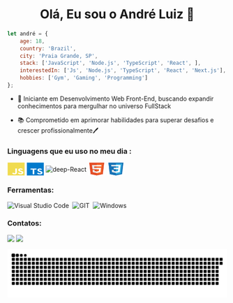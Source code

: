 

<h1 align = "center">Olá, Eu sou o André Luiz 👋</h1>


```javascript
let andré = {
    age: 18,
    country: 'Brazil',
    city: 'Praia Grande, SP',
    stack: ['JavaScript', 'Node.js', 'TypeScript', 'React', ],
    interestedIn: ['Js', 'Node.js', 'TypeScript', 'React', 'Next.js'],
    hobbies: ['Gym', 'Gaming', 'Programming']
};
```



- 🚀 Iniciante em Desenvolvimento Web Front-End, buscando expandir conhecimentos para mergulhar no universo FullStack
  
- 📚 Comprometido em aprimorar habilidades para superar desafios e crescer profissionalmente🖊️


   
### Linguagens que eu uso no meu dia :
<div style="display: inline_block">
  <img align="center" alt="deep-Js" height="30" width="40" src="https://raw.githubusercontent.com/devicons/devicon/master/icons/javascript/javascript-plain.svg">
  <img align="center" alt="deep-Js" height="30" width="40" src="https://raw.githubusercontent.com/devicons/devicon/master/icons/typescript/typescript-plain.svg">
  <img align="center" alt = "deep-React" height="30" width="40" src = 'https://raw.githubusercontent.com/danielcranney/readme-generator/main/public/icons/skills/react-colored.svg'>
  <img align="center" alt="deep-HTML" height="30" width="40" src="https://raw.githubusercontent.com/devicons/devicon/master/icons/html5/html5-original.svg">
  <img align="center" alt="deep-CSS" height="30" width="40" src="https://raw.githubusercontent.com/devicons/devicon/master/icons/css3/css3-original.svg">
  </div>


  ### Ferramentas:
![Visual Studio Code](https://img.shields.io/badge/Visual%20Studio%20Code-0078d7.svg?style=for-the-badge&logo=visual-studio-code&logoColor=white)&nbsp;
![GIT](https://img.shields.io/badge/Git-E34F26?style=for-the-badge&logo=git&logoColor=white)&nbsp;
![Windows](https://img.shields.io/badge/Windows-017AD7?style=for-the-badge&logo=windows&logoColor=white)&nbsp;
 
### Contatos:
<div> 
  <img 
  <a href="https://www.instagram.com/dantas_z1/" target="_blank"><img src="https://img.shields.io/badge/-Instagram-%23E4405F?style=for-the-badge&logo=instagram&logoColor=white" target="_blank"></a>
  <a href = "mailto:andreluiz.desenvolvedor@gmail.com"><img src="https://img.shields.io/badge/-Gmail-%23333?style=for-the-badge&logo=gmail&logoColor=white" target="_blank"></a>


  ![Snake animation](https://github.com/uLemos/uLemos/blob/output/github-contribution-grid-snake.svg)





